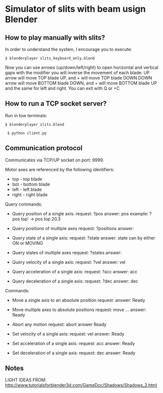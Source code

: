 # Simulator of slits with beam usign Blender


## How to play manually with slits?
 
In order to understand the system, I encourage you to execute:

```console
$ blenderplayer slits_keyboard_only.blend
```

Now you can use arrows (up/down/left/right) to open horizontal and vertical 
gaps with the <SHIFT> modifier you will inverse the movement of each blade:
UP arrow will move TOP blade UP, and <SHIFT>+<UP> will move TOP blade DOWN
DOWN arrow will move BOTTOM blade DOWN, and <SHIFT>+<DOWN> will move BOTTOM blade UP
and the same for left and right. You can exit with Q or <Ctrl>+C


## How to run a TCP socket server? 

Run in tow terminals:

```console
$ blenderplayer slits.blend
```

```console
 $ python client.py
```

## Communication protocol

Communicates via TCP/UP socket on port: 9999.

Motor axes are referenced by the following identifiers:
* top - top blade
* bot - bottom blade
* left - left blade
* right - right blade

Query commands:

* Query position of a single axis:
  request: ?pos <axis id>
  answer: pos <axis id> <position>
  example: ?pos top' -> pos top 20.3

* Query positions of multiple axes
  request: ?positions
  answer: <top pos> <bot pos> <left pos> <right pos>

* Query state of a single axis:
  request: ?state <axis id>
  answer: state <axis id> <state>
          <state> can by either ON or MOVING

* Query states of multiple axes
  request: ?states
  answer: <top state> <bot state> <left state> <right state>

* Query velocity of a single axis:
  request: ?vel <axis id>
  answer: vel <axis id> <velocity>

* Query acceleration of a single axis:
  request: ?acc <axis id>
  answer: acc <axis id> <acceleration>

* Query deceleration of a single axis:
  request: ?dec <axis id>
  answer: dec <axis id> <deceleration>

Commands:

* Move a single axis to an absolute position
  request: <axis id> <position>
  answer: Ready

* Move multiple axes to absolute positions
  request: move <axis id> <position> <axis id> <position> ...
  answer: Ready

* Abort any motion
  request: abort
  answer Ready

* Set velocity of a single axis:
  request: vel <axis id> <velocity>
  answer: Ready

* Set acceleration of a single axis:
  request: acc <axis id> <acceleration>
  answer: Ready

* Set deceleration of a single axis:
  request: dec <axis id> <deceleration>
  answer: Ready

## Notes

LIGHT IDEAS FROM: http://www.tutorialsforblender3d.com/GameDoc/Shadows/Shadows_3.html
